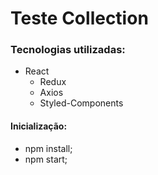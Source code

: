 # Teste Collection

### Tecnologias utilizadas:

* React
  * Redux
  * Axios
  * Styled-Components

#### Inicialização:
* npm install;
* npm start;

